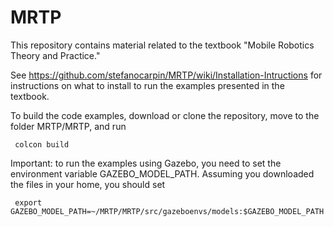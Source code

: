 # MRTP
This repository contains material related to the textbook "Mobile Robotics Theory and Practice."

See https://github.com/stefanocarpin/MRTP/wiki/Installation-Intructions for instructions on what to install to run the examples presented in the textbook.

To build the code examples, download or clone the repository, move to the folder MRTP/MRTP, and run

     colcon build

Important: to run the examples using Gazebo, you need to set the environment variable GAZEBO_MODEL_PATH. Assuming you downloaded the files in your home, you should set

     export GAZEBO_MODEL_PATH=~/MRTP/MRTP/src/gazeboenvs/models:$GAZEBO_MODEL_PATH
